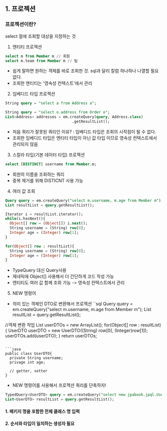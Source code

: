 ## 1. 프로젝션
### 프로젝션이란?
select 절에 조회할 대상을 지정하는 것

1. 엔티티 프로젝션
```sql
select m from Member m // 회원
select m.team from Member m // 팀
```
* 쉽게 말하면 원하는 객체를 바로 조회한 것. sql과 달리 칼럼 하나하나 나열할 필요 없다.
* 조회한 엔티티는 '영속성 컨텍스트'에서 관리

2. 임베디드 타입 프로젝션
```sql
String query = "select a from Address a";

String query = "select o.address from Order o";
List<Address> addresses = em.createQuery(query, Address.class)
                              .getResultList();
```
* 처음 쿼리가 잘못된 쿼리인 이유? : 임베디드 타입은 조회의 시작점이 될 수 없다.
* 조회한 임베디드 타입은 엔티티 타입이 아닌 값 타입 이므로 영속성 컨텍스트에서 관리되지 않음

3. 스칼라 타입(기본 데이터 타입) 프로젝션
```sql
select [DISTINCT] username from Member.m;
```
* 회원의 이름을 조회하는 쿼리
* 중복 제거를 위해 DISTICNT 사용 가능

4. 여러 값 조회
```sql
Query query = em.createQuery("select m.username, m.age from Member m");
List resultList = query.getResultList();

Iterator i = resultList.iterator();
while(i.hasNext(){
  Object[] row = (Object[]) i.next();
  String username = (String) row[0];
  Integer age = (Integer) row[1];
}

for(Object[] row : resultList){
  String username = (String) row[0];
  Integer age = (Integer) row[1];
}
```
* TypeQuery 대신 Query사용
* 제네릭에 Object[] 사용해서 더 간단하게 코드 작성 가능
* 엔티티도 여러 값 함께 조회 가능 -> 영속성 컨텍스트에서 관리

5. NEW 명령어
* 의미 있는 객체인 DTO로 변환해서 프로젝션
``sql
Query query = em.createQuery("select m.username, m.age from Member m");
List resultList = query.getResultList();

//객체 변환 작업
List<UserDTO> userDTOs = new ArrayList<UserDTO>();
for(Object[] row : resultList){
  UserDTO userDTO = new UserDTO((String) row[0], (Integer)row[1]);
  userDTOs.add(userDTO);
}
return userDTOs;
```

```java
public class UserDTO{
  private String username;
  privage int age;
  
  // getter, setter
}
```
* NEW 명령어를 사용해서 프로젝션 쿼리를 단축하자!
```sql
TypedQuery<UserDTO> query = em.createQuery("select new jpabook.jpql.UserDTO(m.username, m.age)from Member m", UserDTO.class);
List<UserDTO> resultList = query.getResultList();
```
#### 1. 패키지 명을 포함한 전체 클래스 명 입력
#### 2. 순서와 타입이 일치하는 생성자 필요
